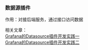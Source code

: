 ### 数据源插件

作用：对接后端服务，通过接口访问数据

相关文章：  
[Grafana的Datasource插件开发实践一](https://juejin.im/post/5addbcbd5188256715474452)  
[Grafana的Datasource插件开发实践二](https://juejin.im/post/5ae188f0f265da0b8c24aab0)
